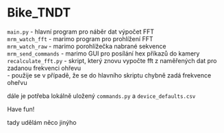 # Bike_TNDT

`main.py` - hlavní program pro náběr dat výpočet FFT\
`mrm_watch_fft` - marimo program pro prohlížení FFT\
`mrm_watch_raw` - marimo porohlížečka nabrané sekvence\
`mrm_send_commands` - marimo GUI pro posílání hex příkazů do kamery\
`recalculate_fft.py` - skript, který znovu vypočte fft z naměřených dat pro zadanou frekvenci ohřevu\
    - použije se v případě, že se do hlavního skriptu chybně zadá frekvence oheřvu

dále je potřeba lokálně uložený `commands.py` a `device_defaults.csv`

Have fun!

tady udělám něco jinýho
